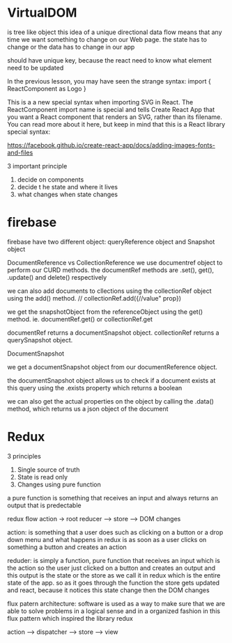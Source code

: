 # VirtualDOM

is tree like object
this idea of a unique directional data flow means that any time we want
something to change on our Web page. the state has to change or the data has to change in our app

should have unique key, because the react need to know what element need to be updated

In the previous lesson, you may have seen the strange syntax: import { ReactComponent as Logo }

This is a a new special syntax when importing SVG in React. The ReactComponent import name is special and tells Create React App that you want a React component that renders an SVG, rather than its filename. You can read more about it here, but keep in mind that this is a React library special syntax:

https://facebook.github.io/create-react-app/docs/adding-images-fonts-and-files

3 important principle

1. decide on components
2. decide t he state and where it lives
3. what changes when state changes

# firebase

firebase have two different object: queryReference object and Snapshot object

DocumentReference vs CollectionReference
we use documentref object to perform our CURD methods. the documentRef methods are .set(), get(), .update() and delete() respectively

we can also add documents to cllections using the collectionRef object using the add() method. // collectionRef.add({//value" prop})

we get the snapshotObject from the referenceObject using the get() method. ie. documentRef.get() or collectionRef.get

documentRef returns a documentSnapshot object.
collectionRef returns a querySnapshot object.

DocumentSnapshot

we get a documentSnapshot object from our documentReference object.

the documentSnapshot object allows us to check if a document exists at this query using the .exists property which returns a boolean

we can also get the actual properties on the object by calling the .data() method, which returns us a json object of the document

# Redux

3 principles

1. Single source of truth
2. State is read only
3. Changes using pure function

a pure function is something that receives an input and always returns an output that is predectable

redux flow
action -> root reducer --> store --> DOM changes

action: is something that a user does such as clicking on a button or a drop down menu and what happens in redux is as soon as a user clicks on something a button and creates an action

reduder: is simply a function, pure function that receives an input which is the action so the user just clicked on a button and creates an output and this output is the state or the store as we call it in redux which is the entire state of the app. so as it goes through the function the store gets updated and react, because it notices this state change then the DOM changes

flux patern architecture: software is used as a way to make sure that we are able to solve problems in a logical sense and in a organized fashion in this flux pattern which inspired the library redux

action --> dispatcher --> store --> view
